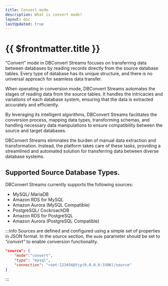 ```yaml
---
title: Convert mode.
description: What is convert mode?
layout: doc
lastUpdated: true
---
```


# {{ $frontmatter.title }}

"Convert" mode in DBConvert Streams focuses on transferring data between
databases by reading records directly from the source database tables. Every
type of database has its unique structure, and there is no universal approach
for seamless data transfer.

When operating in conversion mode, DBConvert Streams automates the stages of
reading data from the source tables. It handles the intricacies and variations
of each database system, ensuring that the data is extracted accurately and
efficiently.

By leveraging its intelligent algorithms, DBConvert Streams facilitates the
conversion process, mapping data types, transforming schemas, and handling
necessary data manipulations to ensure compatibility between the source and
target databases.

DBConvert Streams eliminates the burden of manual data extraction and
transformation. Instead, the platform takes care of these tasks, providing a
streamlined and automated solution for transferring data between diverse
database systems.

## Supported Source Database Types.

DBConvert Streams currently supports the following sources:

- MySQL/ MariaDB
- Amazon RDS for MySQL
- Amazon Aurora (MySQL Compatible)
- PostgreSQL/ CockroachDB
- Amazon RDS for PostgreSQL
- Amazon Aurora (PostgreSQL Compatible)

:::info Sources are defined and configured using a simple set of properties in
JSON format. In the source section, the `mode` parameter should be set to
_"convert"_ to enable conversion functionality.

```json
"source": {
    "mode":"convert",
    "type": "mysql",
    "connection": "root:123456@tcp(0.0.0.0:3306)/source"
}
```

:::
